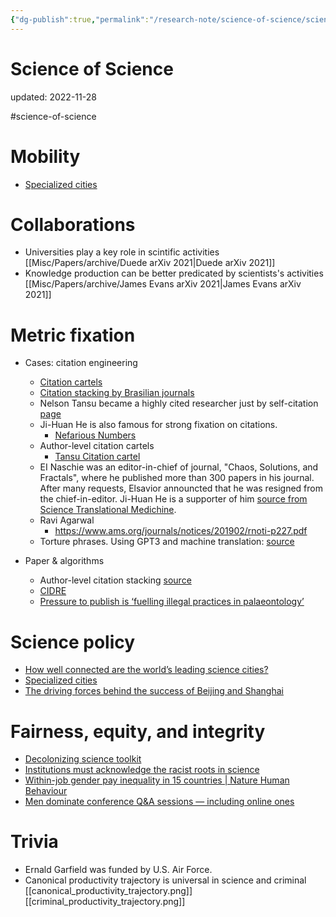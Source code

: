 ```yaml
---
{"dg-publish":true,"permalink":"/research-note/science-of-science/science-of-science/","dgPassFrontmatter":true}
---
```



# Science of Science
updated: 2022-11-28

#science-of-science 


# Mobility 
- [Specialized cities](https://www.nature.com/articles/d41586-022-02880-9)

# Collaborations 
- Universities play a key role in scintific activities [[Misc/Papers/archive/Duede arXiv 2021\|Duede arXiv 2021]]
- Knowledge production can be better predicated by scientists's activities [[Misc/Papers/archive/James Evans arXiv 2021\|James Evans arXiv 2021]]

# Metric fixation 
- Cases: citation engineering
	- [Citation cartels](https://www.enago.com/academy/citation-cartels-the-mafia-of-scientific-publishing/#:~:text=Citation%20Mafia,more%20than%20other%20relevant%20articles.)
	- [Citation stacking by Brasilian journals](https://www.nature.com/articles/500510a)
	- Nelson Tansu became a highly cited researcher just by self-citation [page](https://www.eurekalert.org/pub_releases/2018-11/lu-ntn112618.php)
	 - Ji-Huan He is also famous for strong fixation on citations. 
		 - [Nefarious Numbers](https://www.mathunion.org/fileadmin/IMU/GA2010/Appendices/6.1.2/Nefarious-Numbers.pdf)
	- Author-level citation cartels
		-  [Tansu Citation cartel](https://selfcitation.wordpress.com/2012/10/09/tansu-citation-cartel/)
	- EI Naschie was an editor-in-chief of journal, "Chaos, Solutions, and Fractals", where he published more than 300 papers in his journal. After many requests, Elsavior announcted that he was resigned from the chief-in-editor. Ji-Huan He is a supporter of him [source from Science Translational Medichine](https://blogs.sciencemag.org/pipeline/archives/2008/12/22/publish_your_work_the_easy_way).
	- Ravi Agarwal
		- https://www.ams.org/journals/notices/201902/rnoti-p227.pdf
	- Torture phrases. Using GPT3 and machine translation: [source](https://www.nature.com/articles/d41586-021-02134-0)

- Paper & algorithms
	- Author-level citation stacking [source](https://www.biorxiv.org/content/10.1101/2020.08.12.248369v1)
	- [CIDRE](https://www.nature.com/articles/s41598-021-93572-3)
	- [Pressure to publish is ‘fuelling illegal practices in palaeontology’](https://www.nature.com/articles/d41586-022-03745-x)

# Science policy
- [How well connected are the world’s leading science cities?](https://www.nature.com/articles/d41586-022-02883-6)
- [Specialized cities](https://www.nature.com/articles/d41586-022-02880-9)
- [The driving forces behind the success of Beijing and Shanghai](https://www.nature.com/articles/d41586-022-02882-7)

# Fairness, equity, and integrity 
- [Decolonizing science toolkit](https://www.nature.com/collections/giaahdbacj)
- [Institutions must acknowledge the racist roots in science](https://www.nature.com/articles/d41586-022-04123-3)
- [Within-job gender pay inequality in 15 countries | Nature Human Behaviour](https://www.nature.com/articles/s41562-022-01470-z#Sec3)
- [Men dominate conference Q&A sessions — including online ones](https://www.nature.com/articles/d41586-022-04241-y)

# Trivia
- Ernald Garfield was funded by U.S. Air Force. 
- Canonical productivity trajectory is universal in science and criminal [[canonical_productivity_trajectory.png]][[criminal_productivity_trajectory.png]]
